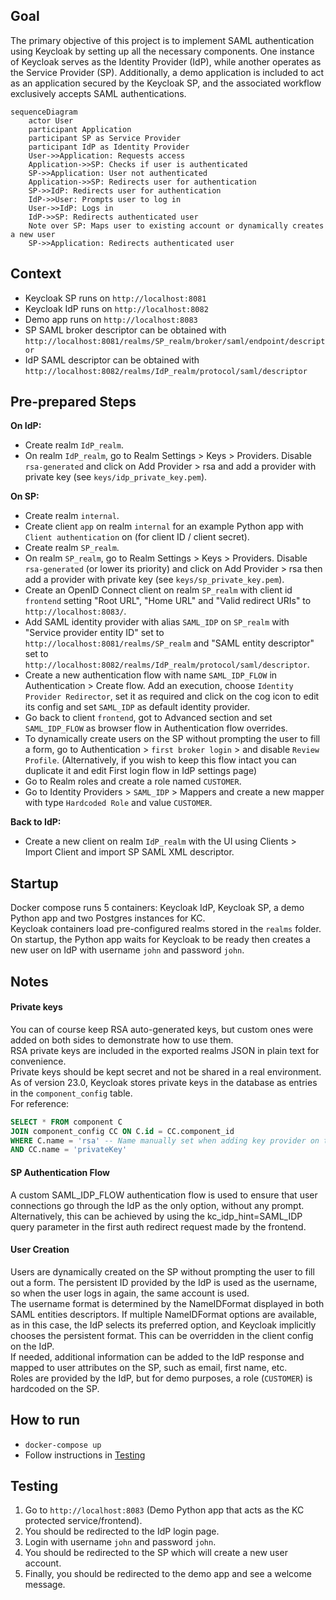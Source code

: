 ## Goal

The primary objective of this project is to implement SAML authentication using Keycloak by setting up all the necessary components.
One instance of Keycloak serves as the Identity Provider (IdP), while another operates as the Service Provider (SP).
Additionally, a demo application is included to act as an application secured by the Keycloak SP, and the associated workflow exclusively accepts SAML authentications.

```mermaid
sequenceDiagram
    actor User
    participant Application
    participant SP as Service Provider
    participant IdP as Identity Provider
    User->>Application: Requests access
    Application->>SP: Checks if user is authenticated
    SP->>Application: User not authenticated
    Application->>SP: Redirects user for authentication
    SP->>IdP: Redirects user for authentication
    IdP->>User: Prompts user to log in
    User->>IdP: Logs in
    IdP->>SP: Redirects authenticated user
    Note over SP: Maps user to existing account or dynamically creates a new user
    SP->>Application: Redirects authenticated user
```

## Context

- Keycloak SP runs on `http://localhost:8081`
- Keycloak IdP runs on `http://localhost:8082`
- Demo app runs on `http://localhost:8083`
- SP SAML broker descriptor can be obtained with `http://localhost:8081/realms/SP_realm/broker/saml/endpoint/descriptor`
- IdP SAML descriptor can be obtained with `http://localhost:8082/realms/IdP_realm/protocol/saml/descriptor`

## Pre-prepared Steps

**On IdP:**
- Create realm `IdP_realm`.
- On realm `IdP_realm`, go to Realm Settings > Keys > Providers. Disable `rsa-generated` and click on Add Provider > rsa and add a provider with private key (see `keys/idp_private_key.pem`).

**On SP:**
- Create realm `internal`.
- Create client `app` on realm `internal` for an example Python app with `Client authentication` on (for client ID / client secret).
- Create realm `SP_realm`.
- On realm `SP_realm`, go to Realm Settings > Keys > Providers. Disable `rsa-generated` (or lower its priority) and click on Add Provider > rsa then add a provider with private key (see `keys/sp_private_key.pem`).
- Create an OpenID Connect client on realm `SP_realm` with client id `frontend` setting "Root URL", "Home URL" and "Valid redirect URIs" to `http://localhost:8083/`.
- Add SAML identity provider with alias `SAML_IDP` on `SP_realm` with "Service provider entity ID" set to `http://localhost:8081/realms/SP_realm` and "SAML entity descriptor" set to `http://localhost:8082/realms/IdP_realm/protocol/saml/descriptor`.
- Create a new authentication flow with name `SAML_IDP_FLOW` in Authentication > Create flow. Add an execution, choose `Identity Provider Redirector`, set it as required and click on the cog icon to edit its config and set `SAML_IDP` as default identity provider.
- Go back to client `frontend`, got to Advanced section and set `SAML_IDP_FLOW` as browser flow in Authentication flow overrides.
- To dynamically create users on the SP without prompting the user to fill a form, go to Authentication > `first broker login` > and disable `Review Profile`. (Alternatively, if you wish to keep this flow intact you can duplicate it and edit First login flow in IdP settings page)
- Go to Realm roles and create a role named `CUSTOMER`.
- Go to Identity Providers > `SAML_IDP` > Mappers and create a new mapper with type `Hardcoded Role` and value `CUSTOMER`.

**Back to IdP:**
- Create a new client on realm `IdP_realm` with the UI using Clients > Import Client and import SP SAML XML descriptor.

## Startup

Docker compose runs 5 containers: Keycloak IdP, Keycloak SP, a demo Python app and two Postgres instances for KC.  
Keycloak containers load pre-configured realms stored in the `realms` folder.  
On startup, the Python app waits for Keycloak to be ready then creates a new user on IdP with username `john` and password `john`.

## Notes

#### Private keys
You can of course keep RSA auto-generated keys, but custom ones were added on both sides to demonstrate how to use them.  
RSA private keys are included in the exported realms JSON in plain text for convenience.  
Private keys should be kept secret and not be shared in a real environment. As of version 23.0, Keycloak stores private keys in the database as entries in the `component_config` table.    
For reference:  
```sql
SELECT * FROM component C
JOIN component_config CC ON C.id = CC.component_id
WHERE C.name = 'rsa' -- Name manually set when adding key provider on the UI
AND CC.name = 'privateKey'
```

#### SP Authentication Flow
A custom SAML_IDP_FLOW authentication flow is used to ensure that user connections go through the IdP as the only option, without any prompt.  
Alternatively, this can be achieved by using the kc_idp_hint=SAML_IDP query parameter in the first auth redirect request made by the frontend.  

#### User Creation
Users are dynamically created on the SP without prompting the user to fill out a form. The persistent ID provided by the IdP is used as the username, so when the user logs in again, the same account is used.  
The username format is determined by the NameIDFormat displayed in both SAML entities descriptors. If multiple NameIDFormat options are available, as in this case, the IdP selects its preferred option, and Keycloak implicitly chooses the persistent format. This can be overridden in the client config on the IdP.  
If needed, additional information can be added to the IdP response and mapped to user attributes on the SP, such as email, first name, etc.  
Roles are provided by the IdP, but for demo purposes, a role (`CUSTOMER`) is hardcoded on the SP.  

## How to run

- `docker-compose up`
- Follow instructions in [Testing](#testing)

## Testing

1. Go to `http://localhost:8083` (Demo Python app that acts as the KC protected service/frontend).
2. You should be redirected to the IdP login page.
3. Login with username `john` and password `john`.
4. You should be redirected to the SP which will create a new user account.
5. Finally, you should be redirected to the demo app and see a welcome message.
